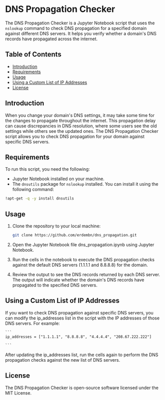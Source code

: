 # DNS Propagation Checker

The DNS Propagation Checker is a Jupyter Notebook script that uses the `nslookup` command to check DNS propagation for a specified domain against different DNS servers. It helps you verify whether a domain's DNS records have propagated across the internet.

## Table of Contents

- [Introduction](#introduction)
- [Requirements](#requirements)
- [Usage](#usage)
- [Using a Custom List of IP Addresses](#using-a-custom-list-of-ip-addresses)
- [License](#license)

## Introduction

When you change your domain's DNS settings, it may take some time for the changes to propagate throughout the internet. This propagation delay can cause discrepancies in DNS resolution, where some users see the old settings while others see the updated ones. The DNS Propagation Checker script allows you to check DNS propagation for your domain against specific DNS servers.

## Requirements

To run this script, you need the following:

- Jupyter Notebook installed on your machine.
- The `dnsutils` package for `nslookup` installed. You can install it using the following command:

```bash
!apt-get -q -y install dnsutils
```

## Usage

1. Clone the repository to your local machine:

   ```bash
   git clone https://github.com/erdembn/dns_propagation.git
   ```

2. Open the Jupyter Notebook file dns_propagation.ipynb using Jupyter Notebook.

3. Run the cells in the notebook to execute the DNS propagation checks against the default DNS servers (1.1.1.1 and 8.8.8.8) for the domain.

4. Review the output to see the DNS records returned by each DNS server. The output will indicate whether the domain's DNS records have propagated to the specified DNS servers.

## Using a Custom List of IP Addresses

If you want to check DNS propagation against specific DNS servers, you can modify the ip_addresses list in the script with the IP addresses of those DNS servers. For example:

    ```
    ip_addresses = ["1.1.1.1", "8.8.8.8", "4.4.4.4", "208.67.222.222"]

    ```

After updating the ip_addresses list, run the cells again to perform the DNS propagation checks against the new list of DNS servers.

## License

The DNS Propagation Checker is open-source software licensed under the MIT License.
